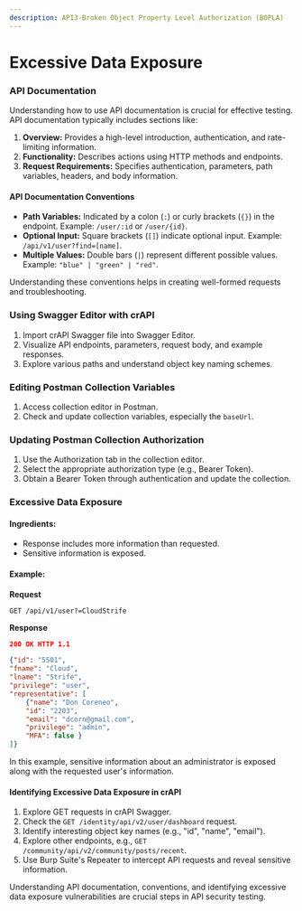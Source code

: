 ```yaml
---
description: API3-Broken Object Property Level Authorization (BOPLA)
---
```


# Excessive Data Exposure

### API Documentation

Understanding how to use API documentation is crucial for effective testing. API documentation typically includes sections like:

1. **Overview:** Provides a high-level introduction, authentication, and rate-limiting information.
2. **Functionality:** Describes actions using HTTP methods and endpoints.
3. **Request Requirements:** Specifies authentication, parameters, path variables, headers, and body information.

#### API Documentation Conventions

* **Path Variables:** Indicated by a colon (`:`) or curly brackets (`{}`) in the endpoint. Example: `/user/:id` or `/user/{id}`.
* **Optional Input:** Square brackets (`[]`) indicate optional input. Example: `/api/v1/user?find=[name]`.
* **Multiple Values:** Double bars (`|`) represent different possible values. Example: `"blue" | "green" | "red"`.

Understanding these conventions helps in creating well-formed requests and troubleshooting.

### Using Swagger Editor with crAPI

1. Import crAPI Swagger file into Swagger Editor.
2. Visualize API endpoints, parameters, request body, and example responses.
3. Explore various paths and understand object key naming schemes.

### Editing Postman Collection Variables

1. Access collection editor in Postman.
2. Check and update collection variables, especially the `baseUrl`.

### Updating Postman Collection Authorization

1. Use the Authorization tab in the collection editor.
2. Select the appropriate authorization type (e.g., Bearer Token).
3. Obtain a Bearer Token through authentication and update the collection.

### Excessive Data Exposure

#### Ingredients:

* Response includes more information than requested.
* Sensitive information is exposed.

#### Example:

**Request**

```http
GET /api/v1/user?=CloudStrife
```

**Response**

```json
200 OK HTTP 1.1

{"id": "5501",
"fname": "Cloud",
"lname": "Strife",
"privilege": "user",
"representative": [
    {"name": "Don Coreneo",
    "id": "2203",
    "email": "dcorn@gmail.com",
    "privilege": "admin",
    "MFA": false }
]}
```

In this example, sensitive information about an administrator is exposed along with the requested user's information.

#### Identifying Excessive Data Exposure in crAPI

1. Explore GET requests in crAPI Swagger.
2. Check the `GET /identity/api/v2/user/dashboard` request.
3. Identify interesting object key names (e.g., "id", "name", "email").
4. Explore other endpoints, e.g., `GET /community/api/v2/community/posts/recent`.
5. Use Burp Suite's Repeater to intercept API requests and reveal sensitive information.

Understanding API documentation, conventions, and identifying excessive data exposure vulnerabilities are crucial steps in API security testing.
